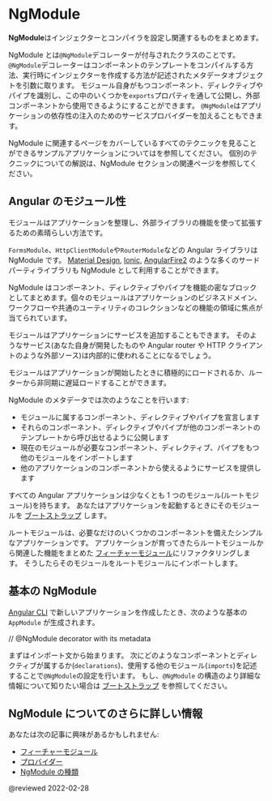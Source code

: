 # NgModule

**NgModule**はインジェクターとコンパイラを設定し関連するものをまとめます。

NgModule とは`@NgModule`デコレーターが付与されたクラスのことです。
`@NgModule`デコレーターはコンポーネントのテンプレートをコンパイルする方法、実行時にインジェクターを作成する方法が記述されたメタデータオブジェクトを引数に取ります。
モジュール自身がもつコンポーネント、ディレクティブやパイプを識別し、この中のいくつかを`exports`プロパティを通して公開し、外部コンポーネントから使用できるようにすることができます。
`@NgModule`はアプリケーションの依存性の注入のためのサービスプロバイダーを加えることもできます。

NgModule に関連するページをカバーしているすべてのテクニックを見ることができるサンプルアプリケーションについては<live-example></live-example>を参照してください。
個別のテクニックについての解説は、NgModule セクションの関連ページを参照してください。

## Angular のモジュール性

モジュールはアプリケーションを整理し、外部ライブラリの機能を使って拡張するための素晴らしい方法です。

`FormsModule`、`HttpClientModule`や`RouterModule`などの Angular ライブラリは NgModule です。
[Material Design](https://material.angular.io), [Ionic](https://ionicframework.com), [AngularFire2](https://github.com/angular/angularfire2) のような多くのサードパーティライブラリも NgModule として利用することができます。

NgModule はコンポーネント、ディレクティブやパイプを機能の密なブロックとしてまとめます。個々のモジュールはアプリケーションのビジネスドメイン、ワークフローや共通のユーティリティのコレクションなどの機能の領域に焦点が当てられています。

モジュールはアプリケーションにサービスを追加することもできます。
そのようなサービス(あなた自身が開発したものや Angular router や HTTP クライアントのような外部ソース)は内部的に使われることになるでしょう。

モジュールはアプリケーションが開始したときに積極的にロードされるか、ルーターから非同期に遅延ロードすることができます。

NgModule のメタデータでは次のようなことを行います:

*   モジュールに属するコンポーネント、ディレクティブやパイプを宣言します
*   それらのコンポーネント、ディレクティブやパイプが他のコンポーネントのテンプレートから呼び出せるように公開します
*   現在のモジュールが必要なコンポーネント、ディレクティブ、パイプをもつ他のモジュールをインポートします
*   他のアプリケーションのコンポーネントから使えるようにサービスを提供します

すべての Angular アプリケーションは少なくとも 1 つのモジュール(ルートモジュール)を持ちます。
あなたはアプリケーションを起動するときにそのモジュールを [ブートストラップ](guide/bootstrapping) します。

ルートモジュールは、必要なだけのいくつかのコンポーネントを備えたシンプルなアプリケーションです。
アプリケーションが育ってきたらルートモジュールから関連した機能をまとめた [フィーチャーモジュール](guide/feature-modules)にリファクタリングします。
そうしたらそのモジュールをルートモジュールにインポートします。

## 基本の NgModule

[Angular CLI](cli) で新しいアプリケーションを作成したとき、次のような基本の `AppModule` が生成されます。

<code-example path="ngmodules/src/app/app.module.1.ts" header="src/app/app.module.ts (default AppModule)">

// &commat;NgModule decorator with its metadata

</code-example>

まずはインポート文から始まります。
次にどのようなコンポーネントとディレクティブが属するか\(`declarations`\)、使用する他のモジュール\(`imports`\)を記述することで`@NgModule`の設定を行います。
もし、`@NgModule` の構造のより詳細な情報について知りたい場合は [ブートストラップ](guide/bootstrapping) を参照してください。

## NgModule についてのさらに詳しい情報

あなたは次の記事に興味があるかもしれません:

*   [フィーチャーモジュール](guide/feature-modules)
*   [プロバイダー](guide/providers)
*   [NgModule の種類](guide/module-types)
  
<!-- links -->

<!-- external links -->

<!-- end links -->

@reviewed 2022-02-28
